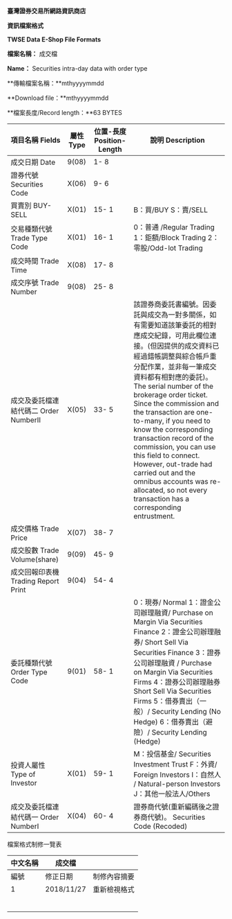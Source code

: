 

 **臺灣證券交易所網路資訊商店**

**資訊檔案格式**

**TWSE Data E-Shop File Formats**

**檔案名稱：** 成交檔

**Name：** Securities intra-day data with order type

**傳輸檔案名稱：**mthyyyymmdd

**Download file：**mthyyyymmdd

**檔案長度/Record length：**63 BYTES

| 項目名稱  Fields | 屬性  Type | 位置-長度  Position-Length | 說明  Description |
| --- | --- | --- | --- |
| 成交日期  Date | 9(08) | 1- 8 |  |
| 證券代號  Securities Code | X(06) | 9- 6 |  |
| 買賣別  BUY-SELL | X(01) | 15- 1 | B：買/BUY  S：賣/SELL |
| 交易種類代號  Trade Type Code | X(01) | 16- 1 | 0：普通 /Regular Trading  1：鉅額/Block Trading  2：零股/Odd-lot Trading |
| 成交時間  Trade Time | X(08) | 17- 8 |  |
| 成交序號  Trade Number | 9(08) | 25- 8 |  |
| 成交及委託檔連結代碼二  Order NumberⅡ | X(05) | 33- 5 | 該證券商委託書編號。因委託與成交為一對多關係，如有需要知道該筆委託的相對應成交紀錄，可用此欄位連接。(但因提供的成交資料已經過錯帳調整與綜合帳戶重分配作業，並非每一筆成交資料都有相對應的委託)。  The serial number of the brokerage order ticket. Since the commission and the transaction are one-to-many, if you need to know the corresponding transaction record of the commission, you can use this field to connect. However, out-trade had carried out and the omnibus accounts was re-allocated, so not every transaction has a corresponding entrustment. |
| 成交價格  Trade Price | X(07) | 38- 7 |  |
| 成交股數  Trade Volume(share) | 9(09) | 45- 9 |  |
| 成交回報印表機  Trading Report Print | 9(04) | 54- 4 |  |
| 委託種類代號  Order Type Code | 9(01) | 58- 1 | 0：現券/ Normal  1：證金公司辦理融資/ Purchase on Margin Via Securities Finance  2：證金公司辦理融券/ Short Sell Via Securities Finance  3：證券公司辦理融資  / Purchase on Margin Via Securities Firms  4：證券公司辦理融券  Short Sell Via Securities Firms  5：借券賣出（一般）/ Security Lending  (No Hedge)  6：借券賣出（避險）/ Security Lending  (Hedge) |
| 投資人屬性  Type of Investor | X(01) | 59- 1 | M：投信基金/ Securities Investment Trust  F：外資/ Foreign Investors  I：自然人 / Natural-person Investors  J：其他一般法人/Others |
| 成交及委託檔連結代碼一  Order NumberⅠ | X(04) | 60- 4 | 證券商代號(重新編碼後之證券商代號)。  Securities Code  (Recoded) |

檔案格式制修一覽表

| **中文名稱** | 成交檔 | |
| --- | --- | --- |
| 編號 | 修正日期 | 制修內容摘要 |
| 1 | 2018/11/27 | 重新檢視格式 |
|  |  |  |
|  |  |  |
|  |  |  |
|  |  |  |
|  |  |  |
|  |  |  |


